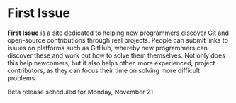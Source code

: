 # First Issue

**First Issue** is a site dedicated to helping new programmers discover Git and open-source contributions through real projects. People can submit links to issues on platforms such as GitHub, whereby new programmers can discover these and work out how to solve them themselves. Not only does this help newcomers, but it also helps other, more experienced, project contributors, as they can focus their time on solving more difficult problems.

Beta release scheduled for Monday, November 21.

